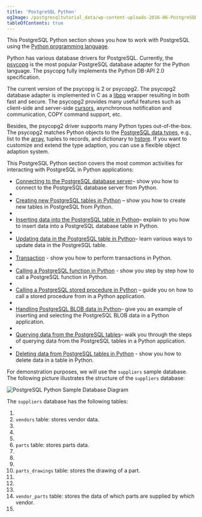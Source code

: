 ```yaml
---
title: 'PostgreSQL Python'
ogImage: /postgresqltutorial_data/wp-content-uploads-2016-06-PostgreSQL-Python-Sample-Database-Diagram.png
tableOfContents: true
---
```



This PostgreSQL Python section shows you how to work with PostgreSQL using the [Python programming language](https://www.pythontutorial.net/).

Python has various database drivers for PostgreSQL. Currently, the [psycopg](http://initd.org/psycopg/) is the most popular PostgreSQL database adapter for the Python language. The psycopg fully implements the Python DB-API 2.0 specification.

The current version of the psycopg is 2 or psycopg2. The psycopg2 database adapter is implemented in C as a [libpq](https://www.postgresql.org/docs/9.0/static/libpq.html) wrapper resulting in both fast and secure. The psycopg2 provides many useful features such as client-side and server-side [cursors](https://www.postgresqltutorial.com/postgresql-plpgsql/plpgsql-cursor/), asynchronous notification and communication, COPY command support, etc.

Besides, the psycopg2 driver supports many Python types out-of-the-box. The psycopg2 matches Python objects to the [PostgreSQL data types](/docs/postgresql/postgresql-data-types/), e.g., list to the [array](/docs/postgresql/postgresql-tutorial/postgresql-array), tuples to records, and dictionary to [hstore](https://www.postgresqltutorial.com/postgresql-tutorial/postgresql-hstore). If you want to customize and extend the type adaption, you can use a flexible object adaption system.

This PostgreSQL Python section covers the most common activities for interacting with PostgreSQL in Python applications:

- [Connecting to the PostgreSQL database server](https://www.postgresqltutorial.com/postgresql-python/connect/)– show you how to connect to the PostgreSQL database server from Python.
-
- [Creating new PostgreSQL tables in Python](https://www.postgresqltutorial.com/postgresql-python/create-tables/) – show you how to create new tables in PostgreSQL from Python.
-
- [Inserting data into the PostgreSQL table in Python](/docs/postgresql/postgresql-python/insert)– explain to you how to insert data into a PostgreSQL database table in Python.
-
- [Updating data in the PostgreSQL table in Python](https://www.postgresqltutorial.com/postgresql-python/update/)– learn various ways to update data in the PostgreSQL table.
-
- [Transaction](https://www.postgresqltutorial.com/postgresql-python/transaction/) - show you how to perform transactions in Python.
-
- [Calling a PostgreSQL function in Python](https://www.postgresqltutorial.com/postgresql-python/postgresql-python-call-postgresql-functions/) - show you step by step how to call a PostgreSQL function in Python.
-
- [Calling a PostgreSQL stored procedure in Python](https://www.postgresqltutorial.com/postgresql-python/call-stored-procedures/) – guide you on how to call a stored procedure from in a Python application.
-
- [Handling PostgreSQL BLOB data in Python](https://www.postgresqltutorial.com/postgresql-python/blob/)– give you an example of inserting and selecting the PostgreSQL BLOB data in a Python application.
-
- [Querying data from the PostgreSQL tables](/docs/postgresql/postgresql-python/query)– walk you through the steps of querying data from the PostgreSQL tables in a Python application.
-
- [Deleting data from PostgreSQL tables in Python](https://www.postgresqltutorial.com/postgresql-python/delete/) - show you how to delete data in a table in Python.

For demonstration purposes, we will use the `suppliers` sample database. The following picture illustrates the structure of the `suppliers` database:

![PostgreSQL Python Sample Database Diagram](/postgresqltutorial_data/wp-content-uploads-2016-06-PostgreSQL-Python-Sample-Database-Diagram.png)

The `suppliers` database has the following tables:

1.
2. `vendors` table: stores vendor data.
3.
4.
5.
6. `parts` table: stores parts data.
7.
8.
9.
10. `parts_drawings` table: stores the drawing of a part.
11.
12.
13.
14. `vendor_parts` table: stores the data of which parts are supplied by which vendor.
15.
